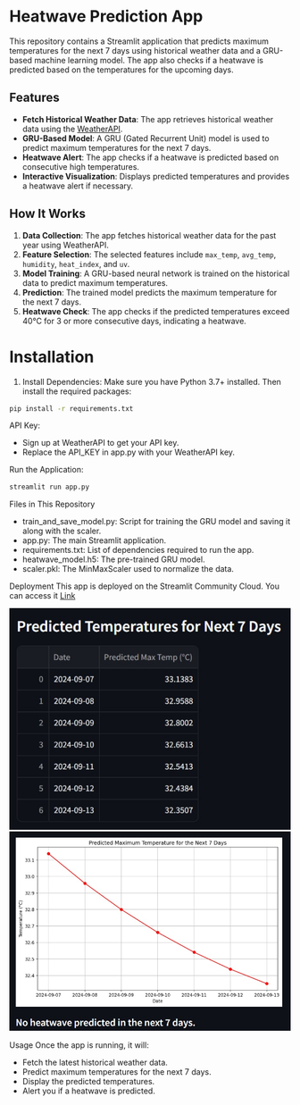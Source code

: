 # Heatwave Prediction App

This repository contains a Streamlit application that predicts maximum temperatures for the next 7 days using historical weather data and a GRU-based machine learning model. The app also checks if a heatwave is predicted based on the temperatures for the upcoming days.

## Features

- **Fetch Historical Weather Data**: The app retrieves historical weather data using the [WeatherAPI](https://www.weatherapi.com/).
- **GRU-Based Model**: A GRU (Gated Recurrent Unit) model is used to predict maximum temperatures for the next 7 days.
- **Heatwave Alert**: The app checks if a heatwave is predicted based on consecutive high temperatures.
- **Interactive Visualization**: Displays predicted temperatures and provides a heatwave alert if necessary.

## How It Works

1. **Data Collection**: The app fetches historical weather data for the past year using WeatherAPI.
2. **Feature Selection**: The selected features include `max_temp`, `avg_temp`, `humidity`, `heat_index`, and `uv`.
3. **Model Training**: A GRU-based neural network is trained on the historical data to predict maximum temperatures.
4. **Prediction**: The trained model predicts the maximum temperature for the next 7 days.
5. **Heatwave Check**: The app checks if the predicted temperatures exceed 40°C for 3 or more consecutive days, indicating a heatwave.


# Installation

1. Install Dependencies: Make sure you have Python 3.7+ installed. Then install the required packages:

```bash
pip install -r requirements.txt
```

API Key:

- Sign up at WeatherAPI to get your API key.
- Replace the API_KEY in app.py with your WeatherAPI key.

Run the Application:

```bash
streamlit run app.py
```
Files in This Repository

- train_and_save_model.py: Script for training the GRU model and saving it along with the scaler.
- app.py: The main Streamlit application.
- requirements.txt: List of dependencies required to run the app.
- heatwave_model.h5: The pre-trained GRU model.
- scaler.pkl: The MinMaxScaler used to normalize the data.

Deployment
This app is deployed on the Streamlit Community Cloud. You can access it [Link](https://heatwavealertsystem.streamlit.app/)

![Heatwave Prediction App Screenshot1](images/ss1.jpeg "Predicted temperature")
![Heatwave Prediction App Screenshot2](images/ss2.jpeg "Graph")

Usage
Once the app is running, it will:

- Fetch the latest historical weather data.
- Predict maximum temperatures for the next 7 days.
- Display the predicted temperatures.
- Alert you if a heatwave is predicted.

